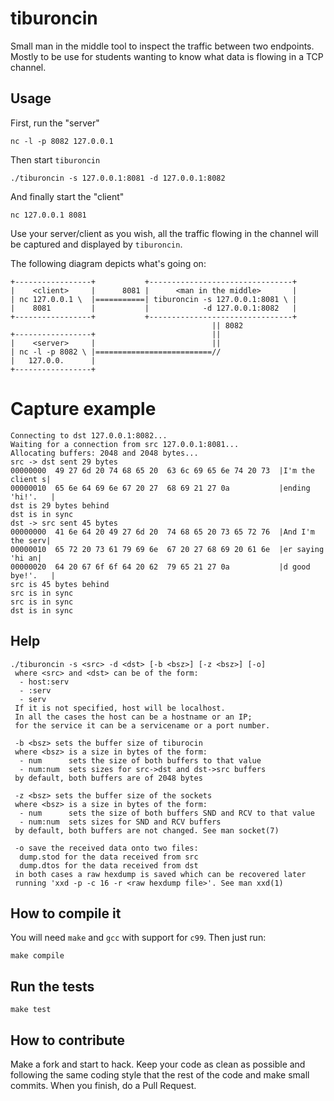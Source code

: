# tiburoncin

Small man in the middle tool to inspect the traffic between two endpoints.
Mostly to be use for students wanting to know what data is flowing in a TCP channel.

## Usage

First, run the "server"

```shell
nc -l -p 8082 127.0.0.1
```

Then start `tiburoncin`

```shell
./tiburoncin -s 127.0.0.1:8081 -d 127.0.0.1:8082
```

And finally start the "client"

```shell
nc 127.0.0.1 8081
```

Use your server/client as you wish, all the traffic flowing in the channel will be captured and displayed by `tiburoncin`.

The following diagram depicts what's going on:

```
+-----------------+           +--------------------------------+
|    <client>     |      8081 |      <man in the middle>       |
| nc 127.0.0.1 \  |===========| tiburoncin -s 127.0.0.1:8081 \ |
|    8081         |           |            -d 127.0.0.1:8082   |
+-----------------+           +--------------------------------+
                                             || 8082
+-----------------+                          ||
|    <server>     |                          ||
| nc -l -p 8082 \ |==========================//
|   127.0.0.      |           
+-----------------+      
```

# Capture example

```
Connecting to dst 127.0.0.1:8082...
Waiting for a connection from src 127.0.0.1:8081...
Allocating buffers: 2048 and 2048 bytes...
src -> dst sent 29 bytes
00000000  49 27 6d 20 74 68 65 20  63 6c 69 65 6e 74 20 73  |I'm the client s|
00000010  65 6e 64 69 6e 67 20 27  68 69 21 27 0a           |ending 'hi!'.   |
dst is 29 bytes behind
dst is in sync
dst -> src sent 45 bytes
00000000  41 6e 64 20 49 27 6d 20  74 68 65 20 73 65 72 76  |And I'm the serv|
00000010  65 72 20 73 61 79 69 6e  67 20 27 68 69 20 61 6e  |er saying 'hi an|
00000020  64 20 67 6f 6f 64 20 62  79 65 21 27 0a           |d good bye!'.   |
src is 45 bytes behind
src is in sync
src is in sync
dst is in sync
```

## Help

```
./tiburoncin -s <src> -d <dst> [-b <bsz>] [-z <bsz>] [-o]
 where <src> and <dst> can be of the form:
  - host:serv
  - :serv
  - serv
 If it is not specified, host will be localhost.
 In all the cases the host can be a hostname or an IP;
 for the service it can be a servicename or a port number.
 
 -b <bsz> sets the buffer size of tiburocin
 where <bsz> is a size in bytes of the form:
  - num      sets the size of both buffers to that value
  - num:num  sets sizes for src->dst and dst->src buffers
 by default, both buffers are of 2048 bytes
 
 -z <bsz> sets the buffer size of the sockets
 where <bsz> is a size in bytes of the form:
  - num      sets the size of both buffers SND and RCV to that value
  - num:num  sets sizes for SND and RCV buffers
 by default, both buffers are not changed. See man socket(7)
 
 -o save the received data onto two files:
  dump.stod for the data received from src
  dump.dtos for the data received from dst
 in both cases a raw hexdump is saved which can be recovered later
 running 'xxd -p -c 16 -r <raw hexdump file>'. See man xxd(1)
```

## How to compile it

You will need `make` and `gcc` with support for `c99`. Then just run:

```shell
make compile
```

## Run the tests

```shell
make test
```

## How to contribute

Make a fork and start to hack. 
Keep your code as clean as possible and following the same coding style that the rest of the code and make small commits.
When you finish, do a Pull Request.
